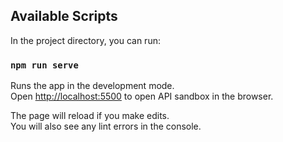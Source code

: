 
## Available Scripts

In the project directory, you can run:

### `npm run serve`

Runs the app in the development mode.<br>
Open [http://localhost:5500](http://localhost:5500) to open API sandbox in the browser.

The page will reload if you make edits.<br>
You will also see any lint errors in the console.


